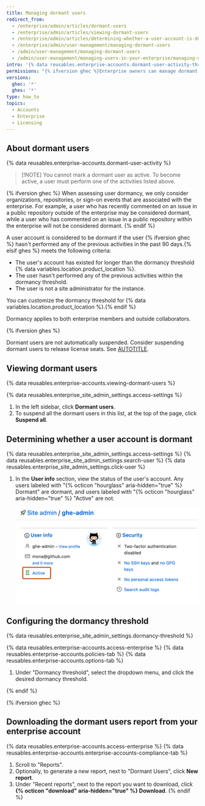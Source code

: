 ```yaml
---
title: Managing dormant users
redirect_from:
  - /enterprise/admin/articles/dormant-users
  - /enterprise/admin/articles/viewing-dormant-users
  - /enterprise/admin/articles/determining-whether-a-user-account-is-dormant
  - /enterprise/admin/user-management/managing-dormant-users
  - /admin/user-management/managing-dormant-users
  - /admin/user-management/managing-users-in-your-enterprise/managing-dormant-users
intro: '{% data reusables.enterprise-accounts.dormant-user-activity-threshold %}'
permissions: "{% ifversion ghec %}Enterprise owners can manage dormant users for an enterprise.{% elsif ghes %}Site administrators can manage dormant users on a {% data variables.product.product_name %} instance.{% endif %}"
versions:
  ghec: '*'
  ghes: '*'
type: how_to
topics:
  - Accounts
  - Enterprise
  - Licensing
---
```


## About dormant users

{% data reusables.enterprise-accounts.dormant-user-activity %}

> [!NOTE] You cannot mark a dormant user as active. To become active, a user must perform one of the activities listed above.

{% ifversion ghec %}
When assessing user dormancy, we only consider organizations, repositories, or sign-on events that are associated with the enterprise. For example, a user who has recently commented on an issue in a public repository outside of the enterprise may be considered dormant, while a user who has commented on an issue in a public repository within the enterprise will not be considered dormant.
{% endif %}

A user account is considered to be dormant if the user {% ifversion ghec %} hasn't performed any of the previous activities in the past 90 days.{% elsif ghes %} meets the following criteria:

* The user's account has existed for longer than the dormancy threshold {% data variables.location.product_location %}.
* The user hasn't performed any of the previous activities within the dormancy threshold.
* The user is not a site administrator for the instance.

You can customize the dormancy threshold for {% data variables.location.product_location %}.{% endif %}

Dormancy applies to both enterprise members and outside collaborators.

{% ifversion ghes %}

Dormant users are not automatically suspended. Consider suspending dormant users to release license seats. See [AUTOTITLE](/admin/managing-accounts-and-repositories/managing-users-in-your-enterprise/suspending-and-unsuspending-users).

## Viewing dormant users

{% data reusables.enterprise-accounts.viewing-dormant-users %}

{% data reusables.enterprise_site_admin_settings.access-settings %}
1. In the left sidebar, click **Dormant users**.
1. To suspend all the dormant users in this list, at the top of the page, click **Suspend all**.

## Determining whether a user account is dormant

{% data reusables.enterprise_site_admin_settings.access-settings %}
{% data reusables.enterprise_site_admin_settings.search-user %}
{% data reusables.enterprise_site_admin_settings.click-user %}
1. In the **User info** section, view the status of the user's account. Any users labeled with "{% octicon "hourglass" aria-hidden="true" %} Dormant" are dormant, and users labeled with "{% octicon "hourglass" aria-hidden="true" %} "Active" are not.

   ![Screenshot of the "User info" section of the site admin page for a user. The "User info" heading is highlighted in dark orange. Under the heading, the user is marked as active.](/assets/images/enterprise/stafftools/active-user.png)

## Configuring the dormancy threshold

{% data reusables.enterprise_site_admin_settings.dormancy-threshold %}

{% data reusables.enterprise-accounts.access-enterprise %}
{% data reusables.enterprise-accounts.policies-tab %}
{% data reusables.enterprise-accounts.options-tab %}
1. Under "Dormancy threshold", select the dropdown menu, and click the desired dormancy threshold.

{% endif %}

{% ifversion ghec %}

## Downloading the dormant users report from your enterprise account

{% data reusables.enterprise-accounts.access-enterprise %}
{% data reusables.enterprise-accounts.enterprise-accounts-compliance-tab %}
1. Scroll to "Reports".
1. Optionally, to generate a new report, next to "Dormant Users", click **New report**.
1. Under "Recent reports", next to the report you want to download, click **{% octicon "download" aria-hidden="true" %} Download**.
{% endif %}
